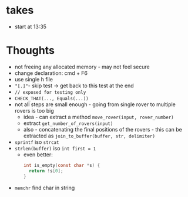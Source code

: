 # takes

- start at 13:35

# Thoughts

- not freeing any allocated memory - may not feel secure
- change declaration: cmd + F6
- use single h file
- `"[.]"`- skip test -> get back to this test at the end
- `// exposed for testing only`
- `CHECK_THAT(..., Equals(...))`
- not all steps are small enough - going from single rover to multiple rovers is too big
    - idea - can extract a method `move_rover(input, rover_number)`
    - extract `get_number_of_rovers(input)`
    - also - concatenating the final positions of the rovers - this can be extracted
      as `join_to_buffer(buffer, str, delimiter)`
- `sprintf` iso `strcat`
- `strlen(buffer)` iso `int first = 1`
    - even better:
      ```C
      int is_empty(const char *s) {
        return !s[0];
      }
      ```
- `memchr` find char in string
